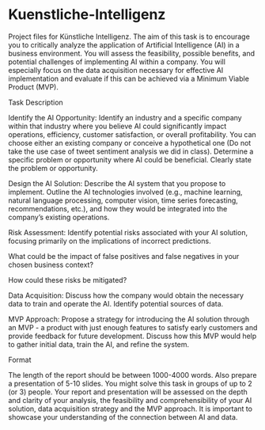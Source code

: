 # Kuenstliche-Intelligenz
Project files for Künstliche Intelligenz.
The aim of this task is to encourage you to critically analyze the application of Artificial Intelligence (AI) in a business environment. You will assess the feasibility, possible benefits, and potential challenges of implementing AI within a company. You will especially focus on the data acquisition necessary for effective AI implementation and evaluate if this can be achieved via a Minimum Viable Product (MVP). 
 

Task Description 

Identify the AI Opportunity: Identify an industry and a specific company within that industry where you believe AI could significantly impact operations, efficiency, customer satisfaction, or overall profitability. You can choose either an existing company or conceive a hypothetical one (Do not take the use case of tweet sentiment analysis we did in class). Determine a specific problem or opportunity where AI could be beneficial. Clearly state the problem or opportunity. 

Design the AI Solution: Describe the AI system that you propose to implement. Outline the AI technologies involved (e.g., machine learning, natural language processing, computer vision, time series forecasting, recommendations, etc.), and how they would be integrated into the company’s existing operations. 

Risk Assessment: Identify potential risks associated with your AI solution, focusing primarily on the implications of incorrect predictions. 

What could be the impact of false positives and false negatives in your chosen business context? 

How could these risks be mitigated? 

Data Acquisition: Discuss how the company would obtain the necessary data to train and operate the AI. Identify potential sources of data. 

MVP Approach: Propose a strategy for introducing the AI solution through an MVP - a product with just enough features to satisfy early customers and provide feedback for future development. Discuss how this MVP would help to gather initial data, train the AI, and refine the system. 

Format 

The length of the report should be between 1000-4000 words. Also prepare a presentation of 5-10 slides. You might solve this task in groups of up to 2 (or 3) people. Your report and presentation will be assessed on the depth and clarity of your analysis, the feasibility and comprehensibility of your AI solution, data acquisition strategy and the MVP approach. It is important to showcase your understanding of the connection between AI and data. 

 
